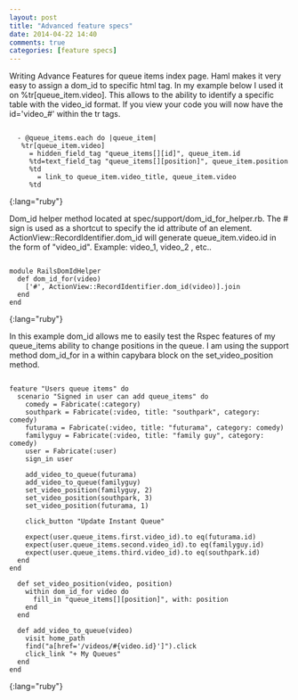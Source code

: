 ```yaml
---
layout: post
title: "Advanced feature specs" 
date: 2014-04-22 14:40
comments: true
categories: [feature specs]
---
```


  Writing Advance Features for queue items index page. Haml makes it very easy to
assign a dom_id to specific html tag. In my example below I used it on %tr[queue_item.video]. 
This allows to the ability to identify a specific table with the video_id format. If you view your
code you will now have the id='video_#' within the tr tags.  

[^1]:[dom_id](http://api.rubyonrails.org/classes/ActionView/RecordIdentifier.html).
~~~

  - @queue_items.each do |queue_item| 
   %tr[queue_item.video]
     = hidden_field_tag "queue_items[][id]", queue_item.id 
     %td=text_field_tag "queue_items[][position]", queue_item.position 
     %td
       = link_to queue_item.video_title, queue_item.video
     %td
~~~
{:lang="ruby"}

  Dom_id helper method located at spec/support/dom_id_for_helper.rb. The # sign is used as a shortcut to
specify the id attribute of an element. ActionView::RecordIdentifier.dom_id will generate 
queue_item.video.id in the form of "video_id". Example: video_1, video_2 , etc..

~~~

module RailsDomIdHelper
  def dom_id_for(video) 
    ['#', ActionView::RecordIdentifier.dom_id(video)].join
  end 
end 

~~~
{:lang="ruby"}

   In this example dom_id allows me to easily test the Rspec features of my
 queue_items ability to change positions in the queue. I am using the support method dom_id_for 
 in a within capybara block on the set_video_position method.

~~~

feature "Users queue items" do 
  scenario "Signed in user can add queue_items" do 
    comedy = Fabricate(:category)
    southpark = Fabricate(:video, title: "southpark", category: comedy) 
    futurama = Fabricate(:video, title: "futurama", category: comedy) 
    familyguy = Fabricate(:video, title: "family guy", category: comedy)
    user = Fabricate(:user)
    sign_in user  
    
    add_video_to_queue(futurama)
    add_video_to_queue(familyguy)
    set_video_position(familyguy, 2)
    set_video_position(southpark, 3)
    set_video_position(futurama, 1)
    
    click_button "Update Instant Queue"
    
    expect(user.queue_items.first.video_id).to eq(futurama.id) 
    expect(user.queue_items.second.video_id).to eq(familyguy.id)
    expect(user.queue_items.third.video_id).to eq(southpark.id)
  end 
end 
  
  def set_video_position(video, position)
    within dom_id_for video do
      fill_in "queue_items[][position]", with: position 
    end 
  end 
  
  def add_video_to_queue(video)
    visit home_path 
    find("a[href='/videos/#{video.id}']").click
    click_link "+ My Queues" 
  end 
end

~~~
{:lang="ruby"}









